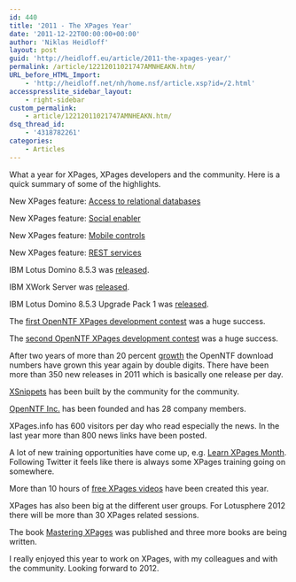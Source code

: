 ```yaml
---
id: 440
title: '2011 - The XPages Year'
date: '2011-12-22T00:00:00+00:00'
author: 'Niklas Heidloff'
layout: post
guid: 'http://heidloff.eu/article/2011-the-xpages-year/'
permalink: /article/12212011021747AMNHEAKN.htm/
URL_before_HTML_Import:
    - 'http://heidloff.net/nh/home.nsf/article.xsp?id=/2.html'
accesspresslite_sidebar_layout:
    - right-sidebar
custom_permalink:
    - article/12212011021747AMNHEAKN.htm/
dsq_thread_id:
    - '4318782261'
categories:
    - Articles
---
```


 What a year for XPages, XPages developers and the community. Here is a quick summary of some of the highlights.

 New XPages feature: [Access to relational databases](http://www.openntf.org/blogs/openntf.nsf/d6plinks/NHEF-8JYMXE)

 New XPages feature: [Social enabler](http://www.openntf.org/blogs/openntf.nsf/d6plinks/NHEF-8MQ963)

 New XPages feature: [Mobile controls](http://www.openntf.org/blogs/openntf.nsf/d6plinks/NHEF-8MQ963)

 New XPages feature: [REST services](http://www.openntf.org/blogs/openntf.nsf/d6plinks/NHEF-8JGGPE)

 IBM Lotus Domino 8.5.3 was [released](http://heidloff.net/nh/home.nsf/dx/09272011023837AMNHE9T8.htm).

 IBM XWork Server was [released](http://www.edbrill.com/ebrill/edbrill.nsf/dx/introducing-ibm-xwork-server).

 IBM Lotus Domino 8.5.3 Upgrade Pack 1 was [released](https://www.ibm.com/developerworks/mydeveloperworks/blogs/social-media-marketing/entry/mobile_web_fortified_with_xpages_and_dojo12?lang=en).

 The [first OpenNTF XPages development contest](http://heidloff.net/nh/home.nsf/dx/08222011023118AMNHE9NM.htm) was a huge success.

 The [second OpenNTF XPages development contest](http://heidloff.net/nh/home.nsf/dx/12052011082506AMNHEHR9.htm) was a huge success.

 After two years of more than 20 percent [growth](http://www.openntf.org/blogs/openntf.nsf/d6plinks/NHEF-8CVBV9) the OpenNTF download numbers have grown this year again by double digits. There have been more than 350 new releases in 2011 which is basically one release per day.

[XSnippets](http://openntf.org/xsnippets) has been built by the community for the community.

[OpenNTF Inc.](http://www.openntf.org/blogs/openntf.nsf/d6plinks/BELT-8KB5JJ) has been founded and has 28 company members.

 XPages.info has 600 visitors per day who read especially the news. In the last year more than 800 news links have been posted.

 A lot of new training opportunities have come up, e.g. [Learn XPages Month](http://xpages.info/Internal/home.nsf/dx/Learn-XPages-Month). Following Twitter it feels like there is always some XPages training going on somewhere.

 More than 10 hours of [free XPages videos](http://xpages.info/videos) have been created this year.

 XPages has also been big at the different user groups. For Lotusphere 2012 there will be more than 30 XPages related sessions.

 The book [Mastering XPages](http://www.amazon.de/Mastering-XPages-Step-Step-Application/dp/0132486318) was published and three more books are being written.

 I really enjoyed this year to work on XPages, with my colleagues and with the community. Looking forward to 2012.